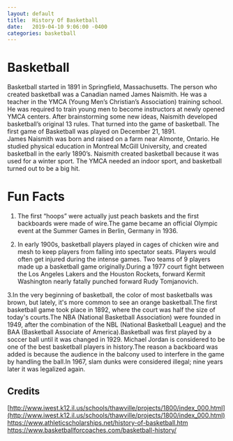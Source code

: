 ```yaml
---
layout: default
title:  History Of Basketball
date:   2019-04-10 9:06:00 -0400
categories: basketball
---
```

# Basketball

Basketball started in 1891 in Springfield, Massachusetts. The person who created basketball was a Canadian named James Naismith. He was a teacher in the YMCA (Young Men’s Christian’s Association) training school. He was required to train young men to become instructors at newly opened YMCA centers. After brainstorming some new ideas, Naismith developed basketball’s original 13 rules. That turned into the game of basketball. The first game of Basketball was played on December 21, 1891.         
James Naismith was born and raised on a farm near Almonte, Ontario. He studied physical education in Montreal McGill University, and created basketball in the early 1890’s. Naismith created basketball because it was used for a winter sport. The YMCA needed an indoor sport, and basketball turned out to be a big hit.

# Fun Facts

1. The first “hoops” were actually just peach baskets and the first backboards were made of wire.The game became an official Olympic event at the Summer Games in Berlin, Germany in 1936.

2. In early 1900s, basketball players played in cages of chicken wire and mesh to keep players from falling into spectator seats. Players would often get injured during the intense games. Two teams of 9 players made up a basketball game originally.During a 1977 court fight between the Los Angeles Lakers and the Houston Rockets, forward Kermit Washington nearly fatally punched forward Rudy Tomjanovich.

3.In the very beginning of basketball, the color of most basketballs was brown, but lately, it's more common to see an orange basketball.The first basketball game took place in 1892, where the court was half the size of today's courts.The NBA (National Basketball Association) were founded in 1949, after the combination of the NBL (National Basketball League) and the BAA (Basketball Associate of America).Basketball was first played by a soccer ball until it was changed in 1929. Michael Jordan is considered to be one of the best basketball players in history.The reason a backboard was added is because the audience in the balcony used to interfere in the game by handling the ball.In 1967, slam dunks were considered illegal; nine years later it was legalized again.

## Credits

[http://www.iwest.k12.il.us/schools/thawville/projects/1800/index_000.html](http://www.iwest.k12.il.us/schools/thawville/projects/1800/index_000.html)
https://www.athleticscholarships.net/history-of-basketball.htm
https://www.basketballforcoaches.com/basketball-history/
